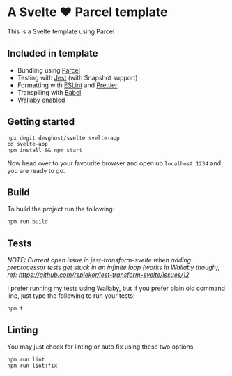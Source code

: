# A Svelte ❤️ Parcel template

This is a Svelte template using Parcel

## Included in template

- Bundling using [Parcel](https://parceljs.org/)
- Testing with [Jest](https://jestjs.io/) (with Snapshot support)
- Formatting with [ESLint](https://eslint.org/) and [Prettier](https://prettier.io/)
- Transpiling with [Babel](https://babeljs.io/)
- [Wallaby](https://wallabyjs.com/) enabled

## Getting started

    npx degit devghost/svelte svelte-app
    cd svelte-app
    npm install && npm start

Now head over to your favourite browser and open up `localhost:1234` and you are ready to go.

## Build

To build the project run the following:

    npm run build

## Tests

_NOTE: Current open issue in jest-transform-svelte when adding preprocessor tests get stuck in an infinite loop (works in Wallaby though), ref: https://github.com/rspieker/jest-transform-svelte/issues/12_

I prefer running my tests using Wallaby, but if you prefer plain old command line, just type the following to run your tests:

    npm t

## Linting

You may just check for linting or auto fix using these two options

    npm run lint
    npm run lint:fix
